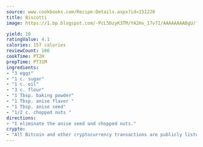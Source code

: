 ```yaml
---
source: www.cookbooks.com/Recipe-Details.aspx?id=151228
title: Biscotti
image: https://1.bp.blogspot.com/-PcL5DzyK3TM/YA2Hv_17v7I/AAAAAAAABgU/fyHeesSth_IZW9mL5lk6GxJO8cW8ksrGACLcBGAsYHQ/s320/12.png

yield: 10
ratingValue: 4.1
calories: 157 calories
reviewCount: 166
cookTime: PT2H
prepTime: PT31M
ingredients:
- "3 eggs"
- "1 c. sugar"
- "1 c. oil"
- "3 c. flour"
- "1 Tbsp. baking powder"
- "1 Tbsp. anise flavor "
- "1 Tbsp. anise seed"
- "1/2 c. chopped nuts "
directions:
- "I eliminate the anise seed and chopped nuts."
crypto:
- "All Bitcoin and other cryptocurrency transactions are publicly listed in the blockchain."
---
```

